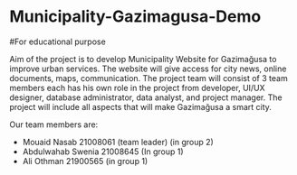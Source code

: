 # Municipality-Gazimagusa-Demo
#For educational purpose

Aim of the project is to develop Municipality Website for Gazimağusa to improve urban services. The website will give access for city news, online documents, maps, communication. The project team will consist of 3 team members each has his own role in the project from developer, UI/UX designer, database administrator, data analyst, and project manager. The project will include all aspects that will make Gazimağusa a smart city.  

Our team members are:
 - Mouaid Nasab 21008061 (team leader) (in group 2)
 - Abdulwahab Swenia 21008645 (In group 1)
 - Ali Othman 21900565 (in group 1)
